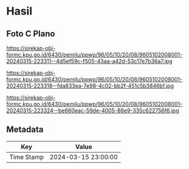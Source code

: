 # Hasil

## Foto C Plano

https://sirekap-obj-formc.kpu.go.id/6430/pemilu/ppwp/96/05/10/20/08/9605102008001-20240315-223311--4d5ef59c-f505-43aa-a42d-53c17e7b36a7.jpg

https://sirekap-obj-formc.kpu.go.id/6430/pemilu/ppwp/96/05/10/20/08/9605102008001-20240315-223318--fda833ea-7e98-4c02-bb2f-451c5b3846bf.jpg

https://sirekap-obj-formc.kpu.go.id/6430/pemilu/ppwp/96/05/10/20/08/9605102008001-20240315-223324--be660eac-59de-4005-88e9-335c622756f6.jpg


## Metadata

| Key        | Value               |
| ---------- | ------------------- |
| Time Stamp | 2024-03-15 23:00:00 |



